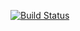 [![Build Status](https://travis-ci.org/vfjpl/thegameoflife.svg?branch=master)](https://travis-ci.org/vfjpl/thegameoflife)
